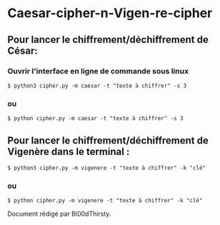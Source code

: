 # Caesar-cipher-n-Vigen-re-cipher
## Pour lancer le chiffrement/déchiffrement de César:


### Ouvrir l'interface en ligne de commande sous linux

    $ python3 cipher.py -m caesar -t "texte à chiffrer" -s 3
### ou
    $ python cipher.py -m caesar -t "texte à chiffrer" -s 3
## Pour lancer le chiffrement/déchiffrement de Vigenère dans le terminal :

    $ python3 cipher.py -m vigenere -t "texte à chiffrer" -k "clé"
### ou
    $ python cipher.py -m vigenere -t "texte à chiffrer" -k "clé"
Document rédigé par Bl00dThirsty.
